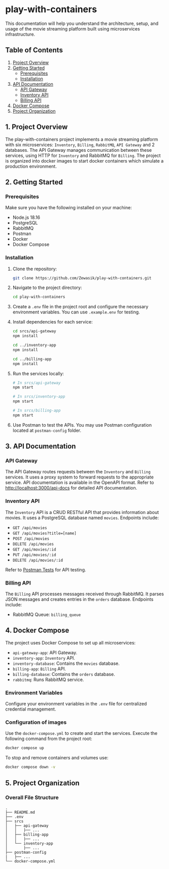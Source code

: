 # play-with-containers

This documentation will help you understand the architecture, setup, and usage of the movie streaming platform built using microservices infrastructure.

## Table of Contents

1. [Project Overview](#project-overview)
2. [Getting Started](#getting-started)
   - [Prerequisites](#prerequisites)
   - [Installation](#installation)
3. [API Documentation](#api-documentation)
   - [API Gateway](#api-gateway)
   - [Inventory API](#inventory-api)
   - [Billing API](#billing-api)
4. [Docker Compose](#docker-compose)
5. [Project Organization](#project-organization)

## 1. Project Overview <a name="project-overview"></a>

The play-with-containers project implements a movie streaming platform with six microservices: `Inventory`, `Billing`, `RabbitMQ`, `API Gateway` and 2 databases. The API Gateway manages communication between these services, using HTTP for `Inventory` and RabbitMQ for `Billing`. The project is organized into docker images to start docker containers which simulate a production environment.

## 2. Getting Started <a name="getting-started"></a>

### Prerequisites <a name="prerequisites"></a>

Make sure you have the following installed on your machine:

- Node.js 18.16
- PostgreSQL
- RabbitMQ
- Postman
- Docker
- Docker Compose

### Installation <a name="installation"></a>

1. Clone the repository:

   ```bash
   git clone https://github.com/Zewasik/play-with-containers.git
   ```

2. Navigate to the project directory:

   ```bash
   cd play-with-containers
   ```

3. Create a `.env` file in the project root and configure the necessary environment variables. You can use `.example.env` for testing.

4. Install dependencies for each service:

   ```bash
   cd srcs/api-gateway
   npm install

   cd ../inventory-app
   npm install

   cd ../billing-app
   npm install
   ```

5. Run the services locally:

   ```bash
   # In srcs/api-gateway
   npm start

   # In srcs/inventory-app
   npm start

   # In srcs/billing-app
   npm start
   ```

6. Use Postman to test the APIs. You may use Postman configuration located at `postman-config` folder.

## 3. API Documentation <a name="api-documentation"></a>

### API Gateway <a name="api-gateway"></a>

The API Gateway routes requests between the `Inventory` and `Billing` services. It uses a proxy system to forward requests to the appropriate service. API documentation is available in the OpenAPI format. Refer to [http://localhost:3000/api-docs](http://localhost:3000/api-docs) for detailed API documentation.

### Inventory API <a name="inventory-api"></a>

The `Inventory` API is a CRUD RESTful API that provides information about movies. It uses a PostgreSQL database named `movies`. Endpoints include:

- `GET /api/movies`
- `GET /api/movies?title=[name]`
- `POST /api/movies`
- `DELETE /api/movies`
- `GET /api/movies/:id`
- `PUT /api/movies/:id`
- `DELETE /api/movies/:id`

Refer to [Postman Tests](/postman-config) for API testing.

### Billing API <a name="billing-api"></a>

The `Billing` API processes messages received through RabbitMQ. It parses JSON messages and creates entries in the `orders` database. Endpoints include:

- RabbitMQ Queue: `billing_queue`

## 4. Docker Compose <a name="docker-compose"></a>

The project uses Docker Compose to set up all microservices:

- `api-gateway-app`: API Gateway.
- `inventory-app`: `Inventory` API.
- `inventory-database`: Contains the `movies` database.
- `billing-app`: `Billing` API.
- `billing-database`: Contains the `orders` database.
- `rabbitmq`: Runs RabbitMQ service.

### Environment Variables

Configure your environment variables in the `.env` file for centralized credential management.

### Configuration of images

Use the `docker-compose.yml` to create and start the services. Execute the following command from the project root:

```bash
docker compose up
```

To stop and remove containers and volumes use: 

```bash
docker compose down -v
```

## 5. Project Organization <a name="project-organization"></a>

### Overall File Structure

```console
.
├── README.md
├── .env
├── srcs
│   ├── api-gateway
│   │   ├── ...
│   ├── billing-app
│   │   ├── ...
│   └── inventory-app
│       ├── ...
├── postman-config
|   ├── ...
└── docker-compose.yml
```
